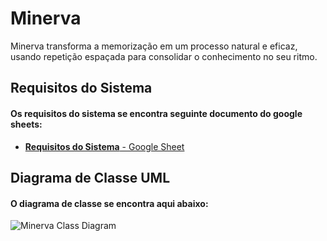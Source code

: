 # Minerva
Minerva transforma a memorização em um processo natural e eficaz, usando repetição espaçada para consolidar o conhecimento no seu ritmo.

## Requisitos do Sistema

#### Os requisitos do sistema se encontra seguinte documento do google sheets:

- [**Requisitos do Sistema** - Google Sheet](https://docs.google.com/spreadsheets/d/1z2fRYLJCeE3sy86mWETYFgMxiWDYOYWO1YcKAw5ul-o/edit?usp=sharing)

## Diagrama de Classe UML

#### O diagrama de classe se encontra aqui abaixo:

![Minerva Class Diagram](https://github.com/user-attachments/assets/4d04ad9c-ef55-4017-b245-316fab46895d)
